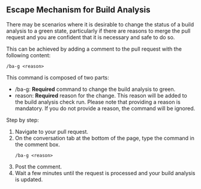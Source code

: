 ## Escape Mechanism for Build Analysis

There may be scenarios where it is desirable to change the status of a build analysis to a green state, particularly if there are reasons to merge the pull request and you are confident that it is necessary and safe to do so.

This can be achieved by adding a comment to the pull request with the following content:

```
/ba-g <reason>
```
This command is composed of two parts:

- /ba-g: **Required** command to change the build analysis to green.
- reason: **Required** reason for the change. This reason will be added to the build analysis check run.
Please note that providing a reason is mandatory. If you do not provide a reason, the command will be ignored.


Step by step:
1. Navigate to your pull request.
2. On the conversation tab at the bottom of the page, type the command in the comment box.
    ```
    /ba-g <reason>
    ```
3. Post the comment.
4. Wait a few minutes until the request is processed and your build analysis is updated.